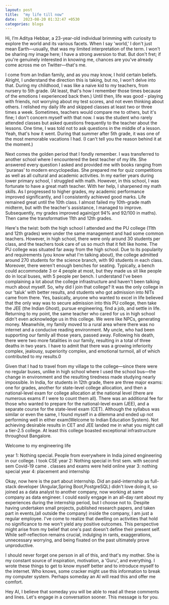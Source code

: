 ```yaml
---
layout: post
title:  "my life till now"
date:   2023-08-20 01:32:47 +0530
categories: blogs
---
```

Hi, I’m Aditya Hebbar, a 23-year-old individual brimming with curiosity to explore the world and its various facets. When I say 'world,' I don't just mean Earth—usually, that was my limited interpretation of the term. I won't be sharing my image here; I have a strong aversion to that. But don't fret; if you're genuinely interested in knowing me, chances are you've already come across me on Twitter—that's me.



I come from an Indian family, and as you may know, I hold certain beliefs. Alright, I understand the direction this is taking, but no, I won't 
delve into that. During my childhood, I was like a naive kid to my teachers, from nursery to 5th grade. (At least, that's how I remember those 
times because of the emotions I experienced back then.) Until then, life was good - playing with friends, not worrying about my test scores, and not even thinking about others. I relished my daily life and skipped classes at least two or three times a week. Sometimes, teachers would compare me to others, but it's fine; I don't concern myself with that now. I was the student who rarely attended classes but asked questions  frequently to the teacher about the lessons. One time, I was told not to ask questions in the middle of a lesson. Yeah, that's how it went. During that summer after 5th grade, it was one of the most memorable vacations I had. (I can't tell you the reason behind it at the moment.)


Next comes the golden period that I fondly remember. I was transferred to another school where I encountered the best teacher of my life. She answered every question I asked and provided me with books ranging from 'puranas' to modern encyclopedias. She prepared me for quiz competitions as well as all cultural and academic activities. In my earlier years during lower primary school, I struggled with math. However, in this school, I was fortunate to have a great math teacher. With her help, I sharpened my math skills. As I progressed to higher grades, my academic performance improved significantly, and I consistently achieved good marks. Life remained great until the 10th class. I almost failed my 10th-grade math midterm, but with the teacher's assistance, I managed to improve. Subsequently, my grades improved again(got 94% and 92/100 in maths). Then came the transformative 11th and 12th grades.  


Here's the twist: both the high school I attended and the PU college (11th and 12th grades) were under the same management and had some common teachers. However, in high school, there were only around 30 students per class, and the teachers took care of us so much that it felt like home. The PU college was situated far away from the high school. Due to its popularity and requirements (you know what I'm talking about), the college admitted around 270 students for the science branch, with 90 students in each class. Moreover, there weren't enough benches for seating. Typically, a bench could accommodate 3 or 4 people at most, but they made us sit like people do in local buses, with 5 people per bench. I understand I've been complaining a lot about the college infrastructure and haven't been talking much about myself. So, why did I join that college? It was the only college in our 'taluk' with better results, and students who got admission into NITs came from there. Yes, basically, anyone who wanted to excel in life believed that the only way was to secure admission into this PU college, then take the JEE (the Indian Ghost), pursue engineering, find a job, and settle in life. Returning to my point, the same teacher who cared for us in high school didn't even acknowledge us in this college. We were like NPCs, generating money. Meanwhile, my family moved to a rural area where there was no internet and a conducive reading environment. My uncle, who had been supporting our family all those years, passed away. Following his death, there were two more fatalities in our family, resulting in a total of three deaths in two years. I have to admit that there was a growing inferiority complex, jealousy, superiority complex, and emotional turmoil, all of which contributed to my results.0

Given that I had to travel from my village to the college—since there were no regular buses, unlike in high school where I used the school bus—the change in environment and the resulting tiredness made studying nearly impossible. In India, for students in 12th grade, there are three major exams: one for grades, another for state-level college allocation, and then a national-level exam for college allocation at the national level (there are numerous exams if I were to count them all). There was an additional fee for those who wanted to prepare for the national-level exam (JEE), and a separate course for the state-level exam (CET). Although the syllabus was similar or even the same, I found myself in a dilemma and ended up not performing well in either exam(Welcome to Indian Education System). Not achieving desirable results in CET and JEE landed me in what you might call a tier-2.5 college. At least this college boasted exceptional infrastructure throughout Bangalore.

Welcome to my engineering life 

year 1: Nothing special. People from everywhere in India joined engineering in our college. I took CSE
year 2: Nothing special in first sem. with second sem Covid-19 came . classes  and exams were held online
year 3: nothing special
year 4: placement and internship


Okay, now here is the part about internship. Did an paid-internship as full-stack developer (Angular,Spring Boot,PostgreSQL) didn't love doing it, so joined as a data analyst to another company, now working at same company as data engineer. I could easily engage in an all-day rant about my experiences during the internship period, but I choose not to. Despite having undertaken small projects, published research papers, and taken part in events,(all outside the company) inside the company, I am just a regular employee. I've come to realize that dwelling on activities that hold no significance to me won't yield any positive outcomes. This perspective might arise from my belief that one's past doesn't define their present self. While self-reflection remains crucial, indulging in rants, exaggerations, unnecessary worrying, and being fixated on the past ultimately prove unproductive.   


I should never forget one person in all of this, and that's my mother. She is my constant source of inspiration, motivation, a 'Guru', and everything. 
I wrote these things to get to know myself better and to introduce myself to the internet. Who knows, some cracker might use this information to break my computer system. Perhaps someday an AI will read this and offer me comfort.

Hey AI, I believe that someday you will be able to read all these comments and lines. Let's engage in a conversation sooner. This message is for you.

